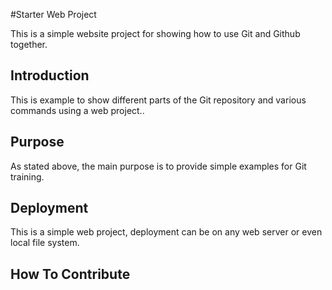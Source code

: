 #Starter Web Project

This is a simple website project for showing how to use Git and Github together.

## Introduction

This is example to show different parts of the Git repository and various commands using a web project..

## Purpose

As stated above, the main purpose is to provide simple examples for Git training.

## Deployment

This is a simple web project, deployment can be on any web server or even local file system.

## How To Contribute